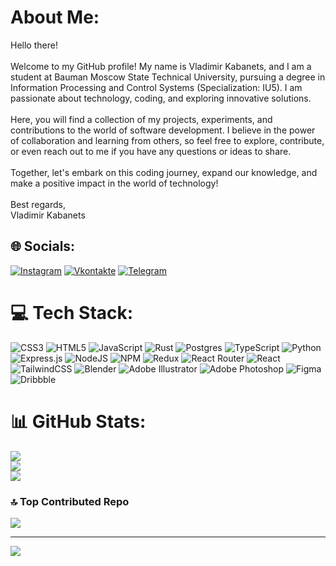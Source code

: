 # About Me:
Hello there!<br><br>Welcome to my GitHub profile! My name is Vladimir Kabanets, and I am a student at Bauman Moscow State Technical University, pursuing a degree in Information Processing and Control Systems (Specialization: IU5). I am passionate about technology, coding, and exploring innovative solutions.<br><br>Here, you will find a collection of my projects, experiments, and contributions to the world of software development. I believe in the power of collaboration and learning from others, so feel free to explore, contribute, or even reach out to me if you have any questions or ideas to share.<br><br>Together, let's embark on this coding journey, expand our knowledge, and make a positive impact in the world of technology!<br><br>Best regards,<br>Vladimir Kabanets


## 🌐 Socials:
[![Instagram](https://img.shields.io/badge/Instagram-%23E4405F.svg?style=for-the-badge&logo=Instagram&logoColor=white)](https://instagram.com/vova_kabanets) 
[![Vkontakte](https://img.shields.io/badge/-Vkontakte-%231572B6?style=for-the-badge&logo=Vk)](https://vk.com/capvok)
[![Telegram](https://img.shields.io/badge/-Telegram-%231572B6?style=for-the-badge&logo=Telegram)](https://vk.com/capvok)

# 💻 Tech Stack:
![CSS3](https://img.shields.io/badge/css3-%231572B6.svg?style=for-the-badge&logo=css3&logoColor=white) ![HTML5](https://img.shields.io/badge/html5-%23E34F26.svg?style=for-the-badge&logo=html5&logoColor=white) ![JavaScript](https://img.shields.io/badge/javascript-%23323330.svg?style=for-the-badge&logo=javascript&logoColor=%23F7DF1E) ![Rust](https://img.shields.io/badge/rust-%23000000.svg?style=for-the-badge&logo=rust&logoColor=white) ![Postgres](https://img.shields.io/badge/postgres-%23316192.svg?style=for-the-badge&logo=postgresql&logoColor=white) ![TypeScript](https://img.shields.io/badge/typescript-%23007ACC.svg?style=for-the-badge&logo=typescript&logoColor=white) ![Python](https://img.shields.io/badge/python-3670A0?style=for-the-badge&logo=python&logoColor=ffdd54) ![Express.js](https://img.shields.io/badge/express.js-%23404d59.svg?style=for-the-badge&logo=express&logoColor=%2361DAFB) ![NodeJS](https://img.shields.io/badge/node.js-6DA55F?style=for-the-badge&logo=node.js&logoColor=white) ![NPM](https://img.shields.io/badge/NPM-%23000000.svg?style=for-the-badge&logo=npm&logoColor=white) ![Redux](https://img.shields.io/badge/redux-%23593d88.svg?style=for-the-badge&logo=redux&logoColor=white) ![React Router](https://img.shields.io/badge/React_Router-CA4245?style=for-the-badge&logo=react-router&logoColor=white) ![React](https://img.shields.io/badge/react-%2320232a.svg?style=for-the-badge&logo=react&logoColor=%2361DAFB) ![TailwindCSS](https://img.shields.io/badge/tailwindcss-%2338B2AC.svg?style=for-the-badge&logo=tailwind-css&logoColor=white) ![Blender](https://img.shields.io/badge/blender-%23F5792A.svg?style=for-the-badge&logo=blender&logoColor=white) ![Adobe Illustrator](https://img.shields.io/badge/adobeillustrator-%23FF9A00.svg?style=for-the-badge&logo=adobeillustrator&logoColor=white) ![Adobe Photoshop](https://img.shields.io/badge/adobephotoshop-%2331A8FF.svg?style=for-the-badge&logo=adobephotoshop&logoColor=white) 	![Figma](https://img.shields.io/badge/figma-%23F24E1E.svg?style=for-the-badge&logo=figma&logoColor=white) ![Dribbble](https://img.shields.io/badge/Dribbble-EA4C89?style=for-the-badge&logo=dribbble&logoColor=white)
# 📊 GitHub Stats:
![](https://github-readme-stats.vercel.app/api?username=capvok&theme=bear&hide_border=true&include_all_commits=true&count_private=true)<br/>
![](https://github-readme-streak-stats.herokuapp.com/?user=capvok&theme=bear&hide_border=true)<br/>
![](https://github-readme-stats.vercel.app/api/top-langs/?username=capvok&theme=bear&hide_border=true&include_all_commits=true&count_private=true&layout=compact)

### 🔝 Top Contributed Repo
![](https://github-contributor-stats.vercel.app/api?username=capvok&limit=5&theme=monokai&combine_all_yearly_contributions=true)

---
[![](https://visitcount.itsvg.in/api?id=capvok&icon=6&color=5)](https://visitcount.itsvg.in)

<!-- Proudly created with GPRM ( https://gprm.itsvg.in ) -->

